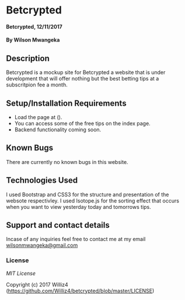 # Betcrypted

#### Betcrypted, 12/11/2017

#### By **Wilson Mwangeka**

## Description

Betcrypted is a mockup site for Betcrypted a website that is under development that will offer nothing but the best betting tips at a subscritpion fee a month.

## Setup/Installation Requirements

* Load the page at ().
* You can access some of the free tips on the index page.
* Backend functionality coming soon. 

## Known Bugs
There are currently no known bugs in this website.

## Technologies Used

I used Bootstrap and CSS3 for the structure and presentation of the websote respectivley. I used Isotope.js for the sorting effect that occurs when you want to view yesterday today and tomorrows tips. 

## Support and contact details

Incase of any inquiries feel free to contact me at my email wilsonmwangeka@gmail.com

### License

*MIT License*

Copyright (c) 2017 Williz4 (https://github.com/Williz4/betcrypted/blob/master/LICENSE)